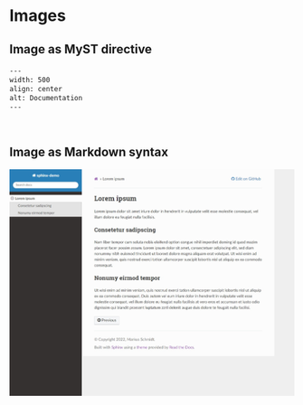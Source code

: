 # Images

## Image as MyST directive

```{image} img/documentation.jpg
---
width: 500
align: center
alt: Documentation
---
```
<br>

## Image as Markdown syntax

![Documentation](img/documentation.jpg)
